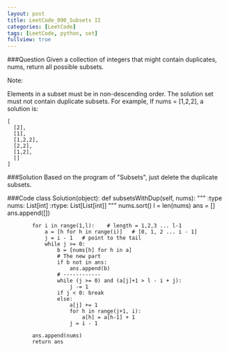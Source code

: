 ```yaml
---
layout: post
title: LeetCode_090_Subsets II
categories: [LeetCode]
tags: [LeetCode, python, set]
fullview: true
---
```

###Question
Given a collection of integers that might contain duplicates, nums, return all possible subsets.

Note:

Elements in a subset must be in non-descending order.
The solution set must not contain duplicate subsets.
For example,
If nums = [1,2,2], a solution is:

	[
	  [2],
	  [1],
	  [1,2,2],
	  [2,2],
	  [1,2],
	  []
	]
	
###Solution
Based on the program of "Subsets", just delete the duplicate subsets.


###Code
	class Solution(object):
        def subsetsWithDup(self, nums):
            """
            :type nums: List[int]
            :rtype: List[List[int]]
            """
            nums.sort()
            l = len(nums)
            ans = []
            ans.append([])

            for i in range(1,l):	# length = 1,2,3 ... l-1
            	a = [h for h in range(i)]	# [0, 1, 2 ... i - 1]
            	j = i - 1	# point to the tail
            	while j >= 0:
            		b = [nums[h] for h in a]
            		# The new part
            		if b not in ans:
            			ans.append(b)
            		# ------------
            		while (j >= 0) and (a[j]+1 > l - i + j):
            			j -= 1
            		if j < 0: break
            		else: 
            			a[j] += 1
            			for h in range(j+1, i):
            				a[h] = a[h-1] + 1
            			j = i - 1    			

            ans.append(nums)
            return ans